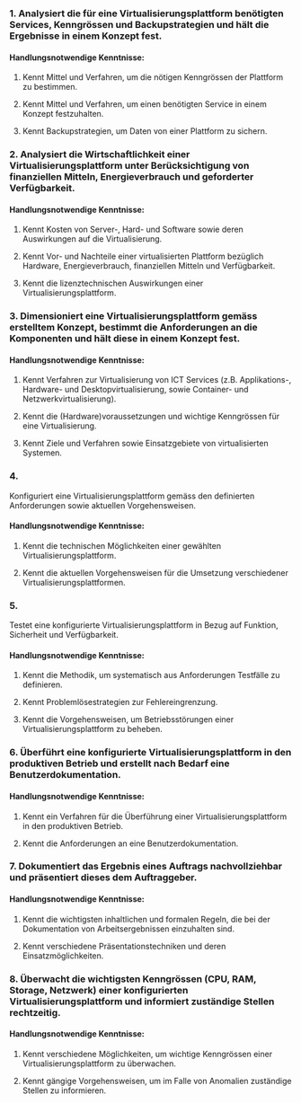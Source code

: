 ### 1. Analysiert die für eine Virtualisierungsplattform benötigten Services, Kenngrössen und Backupstrategien und hält die Ergebnisse in einem Konzept fest.

#### Handlungsnotwendige Kenntnisse:

1. Kennt Mittel und Verfahren, um die nötigen Kenngrössen der Plattform zu bestimmen.

2. Kennt Mittel und Verfahren, um einen benötigten Service in einem Konzept festzuhalten.

3. Kennt Backupstrategien, um Daten von einer Plattform zu sichern.

### 2. Analysiert die Wirtschaftlichkeit einer Virtualisierungsplattform unter Berücksichtigung von finanziellen Mitteln, Energieverbrauch und geforderter Verfügbarkeit.

#### Handlungsnotwendige Kenntnisse:

1. Kennt Kosten von Server-, Hard- und Software sowie deren Auswirkungen auf die Virtualisierung.

2. Kennt Vor- und Nachteile einer virtualisierten Plattform bezüglich Hardware, Energieverbrauch, finanziellen Mitteln und Verfügbarkeit.

3. Kennt die lizenztechnischen Auswirkungen einer Virtualisierungsplattform.

### 3. Dimensioniert eine Virtualisierungsplattform gemäss erstelltem Konzept, bestimmt die Anforderungen an die Komponenten und hält diese in einem Konzept fest.

#### Handlungsnotwendige Kenntnisse:

1. Kennt Verfahren zur Virtualisierung von ICT Services (z.B. Applikations-, Hardware- und Desktopvirtualisierung, sowie Container- und Netzwerkvirtualisierung).

2. Kennt die (Hardware)voraussetzungen und wichtige Kenngrössen für eine Virtualisierung.

3. Kennt Ziele und Verfahren sowie Einsatzgebiete von virtualisierten Systemen.

### 4.
Konfiguriert eine Virtualisierungsplattform gemäss den definierten Anforderungen sowie aktuellen Vorgehensweisen.

#### Handlungsnotwendige Kenntnisse:

1. Kennt die technischen Möglichkeiten einer gewählten Virtualisierungsplattform.

2. Kennt die aktuellen Vorgehensweisen für die Umsetzung verschiedener Virtualisierungsplattformen.

### 5.
Testet eine konfigurierte Virtualisierungsplattform in Bezug auf Funktion, Sicherheit und Verfügbarkeit.

#### Handlungsnotwendige Kenntnisse:

1. Kennt die Methodik, um systematisch aus Anforderungen Testfälle zu definieren.

2. Kennt Problemlösestrategien zur Fehlereingrenzung.

3. Kennt die Vorgehensweisen, um Betriebsstörungen einer Virtualisierungsplattform zu beheben.

### 6. Überführt eine konfigurierte Virtualisierungsplattform in den produktiven Betrieb und erstellt nach Bedarf eine Benutzerdokumentation.

#### Handlungsnotwendige Kenntnisse:

1. Kennt ein Verfahren für die Überführung einer Virtualisierungsplattform in den produktiven Betrieb.

2. Kennt die Anforderungen an eine Benutzerdokumentation.

### 7. Dokumentiert das Ergebnis eines Auftrags nachvollziehbar und präsentiert dieses dem Auftraggeber.

#### Handlungsnotwendige Kenntnisse:

1. Kennt die wichtigsten inhaltlichen und formalen Regeln, die bei der Dokumentation von Arbeitsergebnissen einzuhalten sind.

2. Kennt verschiedene Präsentationstechniken und deren Einsatzmöglichkeiten.

### 8. Überwacht die wichtigsten Kenngrössen (CPU, RAM, Storage, Netzwerk) einer konfigurierten Virtualisierungsplattform und informiert zuständige Stellen rechtzeitig.

#### Handlungsnotwendige Kenntnisse:

1. Kennt verschiedene Möglichkeiten, um wichtige Kenngrössen einer Virtualisierungsplattform zu überwachen.

2. Kennt gängige Vorgehensweisen, um im Falle von Anomalien zuständige Stellen zu informieren.
